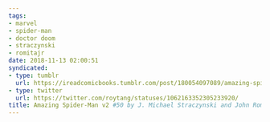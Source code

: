 ```yaml
---
tags:
- marvel
- spider-man
- doctor doom
- straczynski
- romitajr
date: 2018-11-13 02:00:51
syndicated:
- type: tumblr
  url: https://ireadcomicbooks.tumblr.com/post/180054097089/amazing-spider-man-v2-50-by-j-michael
- type: twitter
  url: https://twitter.com/roytang/statuses/1062163352305233920/
title: Amazing Spider-Man v2 #50 by J. Michael Straczynski and John Romita Jr.
---
```


